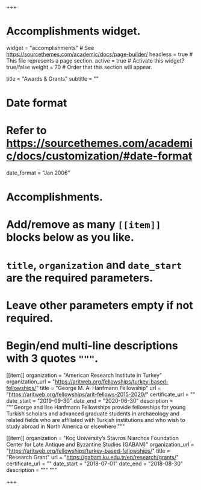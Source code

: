 +++
# Accomplishments widget.
widget = "accomplishments"  # See https://sourcethemes.com/academic/docs/page-builder/
headless = true  # This file represents a page section.
active = true  # Activate this widget? true/false
weight = 70  # Order that this section will appear.

title = "Awards & Grants"
subtitle = ""

# Date format
#   Refer to https://sourcethemes.com/academic/docs/customization/#date-format
date_format = "Jan 2006"

# Accomplishments.
#   Add/remove as many `[[item]]` blocks below as you like.
#   `title`, `organization` and `date_start` are the required parameters.
#   Leave other parameters empty if not required.
#   Begin/end multi-line descriptions with 3 quotes `"""`.

[[item]]
  organization = "American Research Institute in Turkey"
  organization_url = "https://aritweb.org/fellowships/turkey-based-fellowships/"
  title = "George M. A. Hanfmann Fellowship"
  url = "https://aritweb.org/fellowships/arit-fellows-2015-2020/"
  certificate_url = ""
  date_start = "2019-09-30"
  date_end = "2020-06-30"
  description = """George and Ilse Hanfmann Fellowships provide fellowships for young Turkish scholars and advanced graduate students in archaeology and related fields who are affiliated with Turkish institutions and who wish to study abroad in North America or elsewhere."""

[[item]]
  organization = "Koç University’s Stavros Niarchos Foundation Center for Late Antique and Byzantine Studies (GABAM)"
  organization_url = "https://aritweb.org/fellowships/turkey-based-fellowships/"
  title = "Research Grant"
  url = "https://gabam.ku.edu.tr/en/research/grants/"
  certificate_url = ""
  date_start = "2018-07-01"
  date_end = "2018-08-30"
  description = """ """

+++
